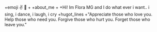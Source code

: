 +emoji :v: :eyes:
+
+about_me
+
+Hi! Im Flora MG and I do what ever i want.. i sing, i dance, i laugh, i cry
+hugot_lines
+"Appreciate those who love you. Help those who need you. Forgive those who hurt you. Forget those who leave you."
